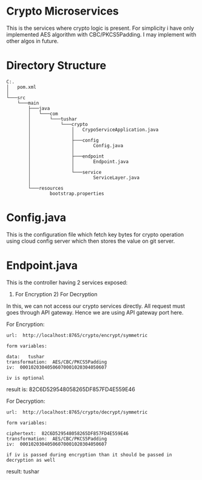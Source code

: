 # Crypto Microservices

This is the services where crypto logic is present. For simplicity i have only implemented AES algorithm with CBC/PKCS5Padding.
I may implement with other algos in future.

# Directory Structure 

```
C:.
│   pom.xml
│
└───src
    └───main
        ├───java
        │   └───com
        │       └───tushar
        │           └───crypto
        │               │   CrypoServiceApplication.java
        │               │
        │               ├───config
        │               │       Config.java
        │               │
        │               ├───endpoint
        │               │       Endpoint.java
        │               │
        │               └───service
        │                       ServiceLayer.java
        │
        └───resources
                bootstrap.properties

```

# Config.java
This is the configuration file which fetch key bytes for crypto operation using cloud config server which then stores the value on git server.

# Endpoint.java

This is the controller having 2 services exposed:

1) For Encryption 2) For Decryption

In this, we can not access our crypto services directly. All request must goes through API gateway. Hence we are using 
API gateway port here.

For Encryption:

```
url:  http://localhost:8765/crypto/encrypt/symmetric

form variables:

data:   tushar
transformation:  AES/CBC/PKCS5Padding
iv:  00010203040506070001020304050607

iv is optional
```

result is: 82C6D529548058265DF857FD4E559E46


For Decryption:

```
url:  http://localhost:8765/crypto/decrypt/symmetric

form variables:

ciphertext:  82C6D529548058265DF857FD4E559E46
transformation:  AES/CBC/PKCS5Padding
iv:  00010203040506070001020304050607

if iv is passed during encryption than it should be passed in decryption as well

```

result: tushar

